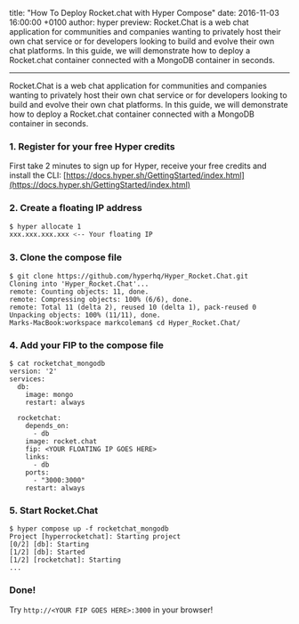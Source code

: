 
title: "How To Deploy Rocket.chat with Hyper Compose"
date: 2016-11-03 16:00:00 +0100
author: hyper
preview: Rocket.Chat is a web chat application for communities and companies wanting to privately host their own chat service or for developers looking to build and evolve their own chat platforms. In this guide, we will demonstrate how to deploy a Rocket.chat container connected with a MongoDB container in seconds.

---

Rocket.Chat is a web chat application for communities and companies wanting to privately host their own chat service or for developers looking to build and evolve their own chat platforms. In this guide, we will demonstrate how to deploy a Rocket.chat container connected with a MongoDB container in seconds.

### 1. Register for your free Hyper credits

First take 2 minutes to sign up for Hyper, receive your free credits and install the CLI: [https://docs.hyper.sh/GettingStarted/index.html](https://docs.hyper.sh/GettingStarted/index.html)

### 2. Create a floating IP address

``` bash
$ hyper allocate 1
xxx.xxx.xxx.xxx <-- Your floating IP
```
### 3. Clone the compose file
```
$ git clone https://github.com/hyperhq/Hyper_Rocket.Chat.git
Cloning into 'Hyper_Rocket.Chat'...
remote: Counting objects: 11, done.
remote: Compressing objects: 100% (6/6), done.
remote: Total 11 (delta 2), reused 10 (delta 1), pack-reused 0
Unpacking objects: 100% (11/11), done.
Marks-MacBook:workspace markcoleman$ cd Hyper_Rocket.Chat/
```
### 4. Add your FIP to the compose file

```
$ cat rocketchat_mongodb
version: '2'
services:
  db:
    image: mongo
    restart: always

  rocketchat:
    depends_on:
      - db
    image: rocket.chat
    fip: <YOUR FLOATING IP GOES HERE>
    links:
      - db
    ports:
      - "3000:3000"
    restart: always
```

### 5. Start Rocket.Chat
```
$ hyper compose up -f rocketchat_mongodb
Project [hyperrocketchat]: Starting project
[0/2] [db]: Starting
[1/2] [db]: Started
[1/2] [rocketchat]: Starting 
...
```


### Done!

Try ```http://<YOUR FIP GOES HERE>:3000``` in your browser!
